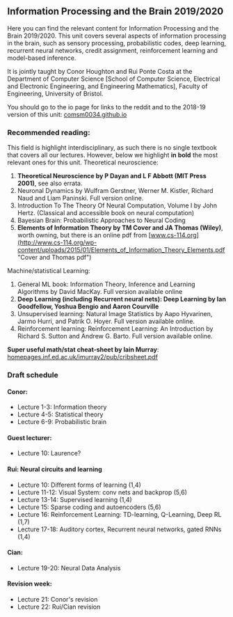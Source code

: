 ## Information Processing and the Brain 2019/2020

Here you can find the relevant content for Information Processing and the Brain 2019/2020. This unit covers several aspects of information processing in the brain, such as sensory processing, probabilistic codes, deep learning, recurrent neural networks, credit assignment, reinforcement learning and model-based inference.

It is jointly taught by Conor Houghton and Rui Ponte Costa at the
Department of Computer Science [School of Computer Science, Electrical
and Electronic Engineering, and Engineering Mathematics], Faculty of
Engineering, University of Bristol.

You should go to the io page for links to the reddit and to the 2018-19 version of this unit:
[comsm0034.github.io](http://comsm0034.github.io "unit homepage") 

### Recommended reading:

This field is highlight interdisciplinary, as such there is no single textbook that covers all our lectures. However, below we highlight **in bold** the most relevant ones for this unit.
Theoretical neuroscience:

1. **Theoretical Neuroscience by P Dayan and L F Abbott (MIT Press 2001)**, see also errata.
2. Neuronal Dynamics by Wulfram Gerstner, Werner M. Kistler, Richard Naud and Liam Paninski. Full version online.
3. Introduction To The Theory Of Neural Computation, Volume I by John Hertz. (Classical and accessible book on neural computation)
4. Bayesian Brain: Probabilistic Approaches to Neural Coding
5. **Elements of Information Theory by TM Cover and JA Thomas (Wiley)**, worth owning, but there is an online pdf from [www.cs-114.org](http://www.cs-114.org/wp-content/uploads/2015/01/Elements_of_Information_Theory_Elements.pdf "Cover and Thomas pdf")

Machine/statistical Learning:

1. General ML book: Information Theory, Inference and Learning Algorithms by David MacKay. Full version available online
2. **Deep Learning (including Recurrent neural nets): Deep Learning by Ian Goodfellow, Yoshua Bengio and Aaron Courville**
3. Unsupervised learning: Natural Image Statistics by Aapo Hyvarinen, Jarmo Hurri, and Patrik O. Hoyer. Full version available online.
4. Reinforcement learning: Reinforcement Learning: An Introduction by Richard S. Sutton and Andrew G. Barto. Full version available online.

**Super useful math/stat cheat-sheet by Iain Murray**:
[homepages.inf.ed.ac.uk/imurray2/pub/cribsheet.pdf](https://homepages.inf.ed.ac.uk/imurray2/pub/cribsheet.pdf)


### Draft schedule

#### Conor:

* Lecture 1-3: Information theory
* Lecture 4-5: Statistical theory
* Lecture 6-9: Probabilistic brain

#### Guest lecturer:

* Lecture 10: Laurence?

#### Rui: Neural circuits and learning

* Lecture 10: Different forms of learning (1,4)
* Lecture 11-12: Visual System: conv nets and backprop (5,6)
* Lecture 13-14: Supervised learning (1,4)
* Lecture 15: Sparse coding and autoencoders (5,6)
* Lecture 16: Reinforcement Learning: TD-learning, Q-Learning, Deep RL (1,7)
* Lecture 17-18: Auditory cortex, Recurrent neural networks, gated RNNs (1,4)

#### Cian:

* Lecture 19-20: Neural Data Analysis

#### Revision week:

* Lecture 21: Conor's revision
* Lecture 22: Rui/Cian revision
